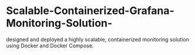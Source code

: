 # Scalable-Containerized-Grafana-Monitoring-Solution-
designed and deployed a highly scalable, containerized monitoring solution using Docker and Docker Compose.
